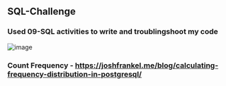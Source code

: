 ## SQL-Challenge

### Used 09-SQL activities to write and troublingshoot my code

![image](EmployeeSQL/ERD_schema_image)

### Count Frequency - https://joshfrankel.me/blog/calculating-frequency-distribution-in-postgresql/


